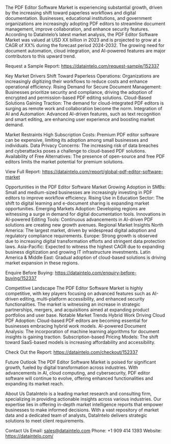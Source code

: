 The PDF Editor Software Market is experiencing substantial growth, driven by the increasing shift toward paperless workflows and digital documentation. Businesses, educational institutions, and government organizations are increasingly adopting PDF editors to streamline document management, improve collaboration, and enhance security features.
According to DataIntelo’s latest market analysis, the PDF Editor Software Market was valued at USD XX billion in 2023 and is projected to grow at a CAGR of XX% during the forecast period 2024-2032. The growing need for document automation, cloud integration, and AI-powered features are major contributors to this upward trend.

Request a Sample Report: https://dataintelo.com/request-sample/152337

Key Market Drivers
Shift Toward Paperless Operations: Organizations are increasingly digitizing their workflows to reduce costs and enhance operational efficiency.
Rising Demand for Secure Document Management: Businesses prioritize security and compliance, driving the adoption of encrypted and permission-based PDF editing solutions.
Cloud-Based Solutions Gaining Traction: The demand for cloud-integrated PDF editors is surging as remote work and collaboration become the norm.
Integration of AI and Automation: Advanced AI-driven features, such as text recognition and smart editing, are enhancing user experience and boosting market demand.

Market Restraints
High Subscription Costs: Premium PDF editor software can be expensive, limiting its adoption among small businesses and individuals.
Data Privacy Concerns: The increasing risk of data breaches and cyberattacks poses a challenge to cloud-based PDF solutions.
Availability of Free Alternatives: The presence of open-source and free PDF editors limits the market potential for premium solutions.

View Full Report: https://dataintelo.com/report/global-pdf-editor-software-market

Opportunities in the PDF Editor Software Market
Growing Adoption in SMBs: Small and medium-sized businesses are increasingly investing in PDF editors to improve workflow efficiency.
Rising Use in Education Sector: The shift to digital learning and e-document sharing is expanding market opportunities.
Emerging Markets Adoption: Developing regions are witnessing a surge in demand for digital documentation tools.
Innovations in AI-powered Editing Tools: Continuous advancements in AI-driven PDF solutions are creating new growth avenues.
Regional Market Insights
North America: The largest market, driven by widespread digital adoption and regulatory compliance requirements.
Europe: Strong growth is observed due to increasing digital transformation efforts and stringent data protection laws.
Asia-Pacific: Expected to witness the highest CAGR due to expanding business digitization and growing IT infrastructure investments.
Latin America & Middle East: Gradual adoption of cloud-based solutions is driving market expansion in these regions.

Enquire Before Buying: https://dataintelo.com/enquiry-before-buying/152337

Competitive Landscape
The PDF Editor Software Market is highly competitive, with key players focusing on advanced features such as AI-driven editing, multi-platform accessibility, and enhanced security functionalities. The market is witnessing an increase in strategic partnerships, mergers, and acquisitions aimed at expanding product portfolios and user base.
Notable Market Trends
Hybrid Work Driving Cloud PDF Adoption: Cloud-based PDF editors are becoming essential for businesses embracing hybrid work models.
AI-powered Document Analysis: The incorporation of machine learning algorithms for document insights is gaining traction.
Subscription-based Pricing Models: The shift toward SaaS-based models is increasing affordability and accessibility.

Check Out the Report: https://dataintelo.com/checkout/152337

Future Outlook
The PDF Editor Software Market is poised for significant growth, fueled by digital transformation across industries. With advancements in AI, cloud computing, and cybersecurity, PDF editor software will continue to evolve, offering enhanced functionalities and expanding its market reach.

About Us
DataIntelo is a leading market research and consulting firm, specializing in providing actionable insights across various industries. Our expertise lies in offering in-depth market intelligence reports that empower businesses to make informed decisions. With a vast repository of market data and a dedicated team of analysts, DataIntelo delivers strategic solutions to meet client requirements.

Contact Us
Email: sales@dataintelo.com
Phone: +1 909 414 1393
Website: https://dataintelo.com/
 

